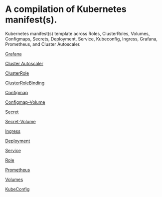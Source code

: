 # A compilation of Kubernetes manifest(s). 

Kubernetes manifest(s) template across Roles, ClusterRoles, Volumes, Configmaps, Secrets, Deployment, Service, Kubeconfig, Ingress, Grafana, Prometheus, and Cluster Autoscaler.

[Grafana](grafana/grafana.yaml)

[Cluster Autoscaler](k8s-autoscaler/k8s-autoscaler.yaml)

[ClusterRole](k8s-clusterRole-manifest/k8s-clusterRole.yaml)

[ClusterRoleBinding](k8s-clusterRole-manifest/k8s-clusterRoleBinding.yaml)

[Configmap](k8s-configmap-manifest/k8s-configmap.yaml)

[Configmap-Volume](k8s-configmap-volume-manifest/k8s-configmap-volume.yaml)

[Secret](k8s-Secret-manifest/k8s-secret.yaml)

[Secret-Volume]()

[Ingress]()

[Deployment]()

[Service]()

[Role]()

[Prometheus]()

[Volumes]()

[KubeConfig]()
